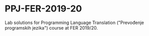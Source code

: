 # PPJ-FER-2019-20
Lab solutions for Programming Language Translation ("Prevođenje programskih jezika") course at FER 2019/20.
